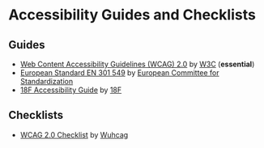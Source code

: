 # Accessibility Guides and Checklists

## Guides

* [Web Content Accessibility Guidelines (WCAG) 2.0](https://www.w3.org/TR/WCAG20/) by [W3C](https://www.w3.org/) (**essential**)
* [European Standard EN 301 549](http://mandate376.standards.eu/standard) by [European Committee for Standardization](https://www.cen.eu/Pages/default.aspx) 
* [18F Accessibility Guide](https://accessibility.18f.gov/) by [18F](https://18f.gsa.gov/)

## Checklists 

* [WCAG 2.0 Checklist](https://www.wuhcag.com/wcag-checklist/) by [Wuhcag](https://www.wuhcag.com/)
